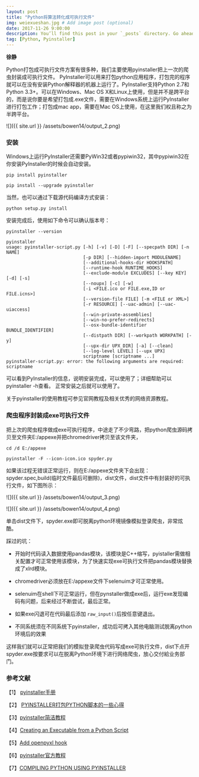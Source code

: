 ```yaml
---
layout: post
title: "Python将算法转化成可执行文件"
img: weiexueshan.jpg # Add image post (optional)
date: 2017-11-26 9:00:00 
description: You’ll find this post in your `_posts` directory. Go ahead and edit it and re-build the site to see your changes. # Add post description (optional)
tag: [Python, Pyinstaller]
---
```

**徐静**

Python打包成可执行文件方案有很多种，我们主要使用pyinstaller把上一次的爬虫封装成可执行文件。
PyInstaller可以用来打包python应用程序，打包完的程序就可以在没有安装Python解释器的机器上运行了。PyInstaller支持Python 2.7和Python 3.3+。可以在Windows、Mac OS X和Linux上使用，但是并不是跨平台的，而是说你要是希望打包成.exe文件，需要在Windows系统上运行PyInstaller进行打包工作；打包成mac app，需要在Mac OS上使用，在这里我们权且称之为半跨平台。

![]({{ site.url }} /assets/bowen14/output_2.png)


### 安装

Windows上运行PyInstaller还需要PyWin32或者pypiwin32，其中pypiwin32在你安装PyInstaller的时候会自动安装。

`pip install pyinstaller`

`pip install --upgrade pyinstaller`

当然，也可以通过下载源代码编译方式安装：

`python setup.py install`

安装完成后，使用如下命令可以确认版本号：

`pyinstaller --version`

```
pyinstaller
usage: pyinstaller-script.py [-h] [-v] [-D] [-F] [--specpath DIR] [-n NAME]
                             [-p DIR] [--hidden-import MODULENAME]
                             [--additional-hooks-dir HOOKSPATH]
                             [--runtime-hook RUNTIME_HOOKS]
                             [--exclude-module EXCLUDES] [--key KEY] [-d] [-s]
                             [--noupx] [-c] [-w]
                             [-i <FILE.ico or FILE.exe,ID or FILE.icns>]
                             [--version-file FILE] [-m <FILE or XML>]
                             [-r RESOURCE] [--uac-admin] [--uac-uiaccess]
                             [--win-private-assemblies]
                             [--win-no-prefer-redirects]
                             [--osx-bundle-identifier BUNDLE_IDENTIFIER]
                             [--distpath DIR] [--workpath WORKPATH] [-y]
                             [--upx-dir UPX_DIR] [-a] [--clean]
                             [--log-level LEVEL] [--upx UPX]
                             scriptname [scriptname ...]
pyinstaller-script.py: error: the following arguments are required: scriptname
```

可以看到PyInstaller的信息，说明安装完成，可以使用了；详细帮助可以pyinstaller -h查看。
正常安装之后就可以使用了。

关于pyinstaller的使用教程可参见官网教程及相关优秀的网络资源教程。

### 爬虫程序封装成exe可执行文件

把上次的爬虫程序做成exe可执行程序，中途走了不少弯路，把python爬虫源码拷贝至文件夹E:/appexe并把chromedriver拷贝至该文件夹，

`cd /d E:/appexe`

`pyinstaller -F --icon-icon.ico spyder.py`

如果该过程无错误正常运行，则在E:/appexe文件夹下会出现：spyder.spec,build(临时文件最后可删除)，dist文件，dist文件中有封装好的可执行文件，如下图所示：


![]({{ site.url }} /assets/bowen14/output_3.png)


![]({{ site.url }} /assets/bowen14/output_4.png)


单击dist文件下，spyder.exe即可脱离python环境镜像模拟登录爬虫，非常炫酷。

踩过的坑：

+ 开始时代码读入数据使用pandas模块，该模块是C++缩写，pyistaller需做相关配置才可正常使用该模块，为了快速实现exe可执行文件把pandas模块替换成了xlrd模块。

+ chromedriver必须放在E:/appexe文件下selenuim才可正常使用。

+ selenuim在shell下可正常运行，但在pynstaller做成exe后，运行exe发现编码有问题，后来经过不断尝试，最后正常。

+ 如果exe闪退可在代码最后添加 `raw_input()`后按任意键退出。

+ 不同系统须在不同系统下pyinstaller，成功后可拷入其他电脑测试脱离python环境后的效果

这样我们就可以正常把我们的模拟登录爬虫代码写成exe可执行文件，dist下点开spyder.exe按要求可以在脱离Python环境下进行网络爬虫，放心交付給业务部门。


### 参考文献

【1】 [pyinstaller手册](http://blog.csdn.net/mr__fang/article/details/7176731)

【2】 [PYINSTALLER打包PYTHON脚本的一些心得](https://zhengzexin.com/2016/11/08/pyinstaller-da-bao-python-jiao-ben-de-yi-xie-xin-de/)

【3】[pyinstaller简洁教程](http://legendtkl.com/2015/11/06/pyinstaller/)

【4】[Creating an Executable from a Python Script](https://mborgerson.com/creating-an-executable-from-a-python-script/)

【5】[Add openpyxl hook](https://github.com/pyinstaller/pyinstaller/pull/2066)

【6】[pyinstaller官方教程](http://pythonhosted.org/PyInstaller/)

【7】[COMPILING PYTHON USING PYINSTALLER](https://metac0rtex.com/compiling-python-using-pyinstaller/)
